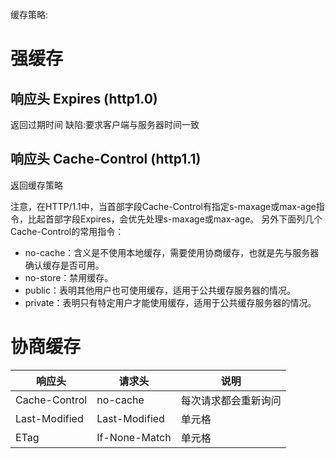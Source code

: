 缓存策略:

# 强缓存 
## 响应头 Expires (http1.0)
返回过期时间 缺陷:要求客户端与服务器时间一致

## 响应头 Cache-Control (http1.1)
返回缓存策略

注意，在HTTP/1.1中，当首部字段Cache-Control有指定s-maxage或max-age指令，比起首部字段Expires，会优先处理s-maxage或max-age。
另外下面列几个Cache-Control的常用指令：
* no-cache：含义是不使用本地缓存，需要使用协商缓存，也就是先与服务器确认缓存是否可用。
* no-store：禁用缓存。
* public：表明其他用户也可使用缓存，适用于公共缓存服务器的情况。
* private：表明只有特定用户才能使用缓存，适用于公共缓存服务器的情况。

# 协商缓存



|  响应头   | 请求头  | 说明 |
|  ----  | ----  | ----  |
| Cache-Control  |no-cache| 每次请求都会重新询问 |
| Last-Modified  | Last-Modified | 单元格 |
| ETag  | If-None-Match | 单元格 |
